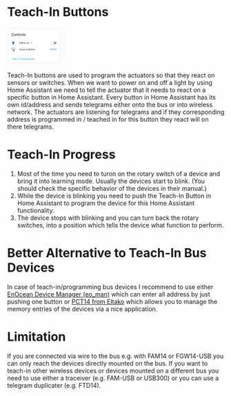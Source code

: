 # Teach-In Buttons

<img src="screenshot_teach_in_button.png" width="25%" />

Teach-In buttons are used to program the actuators so that they react on sensors or switches. 
When we want to power on and off a light by using Home Assistant we need to tell the actuator that it needs to react on a specific button in Home Assistant. Every button in Home Assistant has its own id/address and sends telegrams either onto the bus or into wireless network. The actuators are listening for telegrams and if they corresponding address is programmed in / teached in for this button they react will on there telegrams.

# Teach-In Progress
1. Most of the time you need to turon on the rotary switch of a device and bring it into learning mode. Usually the devices start to blink. (You should check the specific behavior of the devices in their manual.)
2. While the device is blinking you need to push the Teach-In Button in Home Assistant to program the device for this Home Assistant functionality. 
3. The device stops with blinking and you can turn back the rotary switches, into a position which tells the device what function to perform. 

# Better Alternative to Teach-In Bus Devices
In case of teach-in/programming bus devices I recommend to use either [EnOcean Device Manager (eo_man)](https://github.com/grimmpp/enocean-device-manager) which can enter all address by just pushing one button or [PCT14 from Eltako](https://www.eltako.com/en/software-pct14/) which allows you to manage the memory entries of the devices via a nice application. 

# Limitation
If you are connected via wire to the bus e.g. with FAM14 or FGW14-USB you can only reach the devices directly mounted on the bus. If you want to teach-in other wireless devices or devices mounted on a different bus you need to use either a traceiver (e.g. FAM-USB or USB300) or you can use a telegram duplicater (e.g. FTD14). 